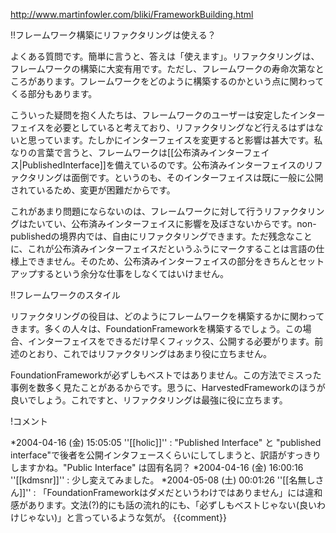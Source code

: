 http://www.martinfowler.com/bliki/FrameworkBuilding.html

!!フレームワーク構築にリファクタリングは使える？

よくある質問です。簡単に言うと、答えは「使えます」。リファクタリングは、フレームワークの構築に大変有用です。ただし、フレームワークの寿命次第なところがあります。フレームワークをどのように構築するのかという点に関わってくる部分もあります。

こういった疑問を抱く人たちは、フレームワークのユーザーは安定したインターフェイスを必要としていると考えており、リファクタリングなど行えるはずはないと思っています。たしかにインターフェイスを変更すると影響は甚大です。私なりの言葉で言うと、フレームワークは[[公布済みインターフェイス|PublishedInterface]]を備えているのです。公布済みインターフェイスのリファクタリングは面倒です。というのも、そのインターフェイスは既に一般に公開されているため、変更が困難だからです。

これがあまり問題にならないのは、フレームワークに対して行うリファクタリングはたいてい、公布済みインターフェイスに影響を及ぼさないからです。non-publishedの境界内では、自由にリファクタリングできます。ただ残念なことに、これが公布済みインターフェイスだというふうにマークすることは言語の仕様上できません。そのため、公布済みインターフェイスの部分をきちんとセットアップするという余分な仕事をしなくてはいけません。

!!フレームワークのスタイル

リファクタリングの役目は、どのようにフレームワークを構築するかに関わってきます。多くの人々は、FoundationFrameworkを構築するでしょう。この場合、インターフェイスをできるだけ早くフィックス、公開する必要がります。前述のとおり、これではリファクタリングはあまり役に立ちません。

FoundationFrameworkが必ずしもベストではありません。この方法でミスった事例を数多く見たことがあるからです。思うに、HarvestedFrameworkのほうが良いでしょう。これですと、リファクタリングは最強に役に立ちます。

!コメント

*2004-04-16 (金) 15:05:05 ''[[holic]]'' : "Published Interface" と "published interface"で後者を公開インタフェースくらいにしてしまうと、訳語がすっきりしますかね。"Public Interface" は固有名詞？
*2004-04-16 (金) 16:00:16 ''[[kdmsnr]]'' : 少し変えてみました。
*2004-05-08 (土) 00:01:26 ''[[名無しさん]]'' : 「FoundationFrameworkはダメだというわけではありません」には違和感があります。文法(?)的にも話の流れ的にも、「必ずしもベストじゃない(良いわけじゃない)」と言っているような気が。
{{comment}}